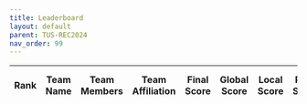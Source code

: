 ```yaml
---
title: Leaderboard
layout: default
parent: TUS-REC2024
nav_order: 99
---
```

| **Rank** | **Team Name** | **Team Members**                              | **Team Affiliation**                      | **Final Score** | **Global Score** | **Local Score** | **Pixel Score** | **Landmark Score** |     **GPE (mm)**      |     **GLE (mm)**      |     **LPE (mm)**     |     **LLE (mm)**     | **Run Time (s)** |
|----------|---------------|-----------------------------------------------|-------------------------------------------|-----------------|------------------|-----------------|-----------------|--------------------|------------------|------------------|-----------------|-----------------|------------------|




